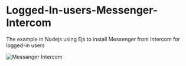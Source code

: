 # Logged-In-users-Messenger-Intercom 

The example in Nodejs using Ejs to install Messenger from Intercom for logged-in users


![Messanger Intercom](https://github.com/Kre5imir/Logged-In-users-Messenger-Intercom/assets/33584041/03c02dac-f9a4-47af-b597-ddf12333d80c)

